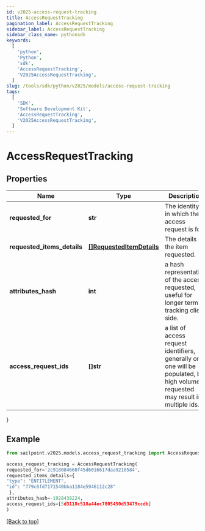 ```yaml
---
id: v2025-access-request-tracking
title: AccessRequestTracking
pagination_label: AccessRequestTracking
sidebar_label: AccessRequestTracking
sidebar_class_name: pythonsdk
keywords:
  [
    'python',
    'Python',
    'sdk',
    'AccessRequestTracking',
    'V2025AccessRequestTracking',
  ]
slug: /tools/sdk/python/v2025/models/access-request-tracking
tags:
  [
    'SDK',
    'Software Development Kit',
    'AccessRequestTracking',
    'V2025AccessRequestTracking',
  ]
---
```


# AccessRequestTracking

## Properties

| Name | Type | Description | Notes |
| --- | --- | --- | --- |
| **requested_for** | **str** | The identity id in which the access request is for. | [optional] |
| **requested_items_details** | [**[]RequestedItemDetails**](requested-item-details) | The details of the item requested. | [optional] |
| **attributes_hash** | **int** | a hash representation of the access requested, useful for longer term tracking client side. | [optional] |
| **access_request_ids** | **[]str** | a list of access request identifiers, generally only one will be populated, but high volume requested may result in multiple ids. | [optional] |

}

## Example

```python
from sailpoint.v2025.models.access_request_tracking import AccessRequestTracking

access_request_tracking = AccessRequestTracking(
requested_for='2c918084660f45d6016617daa9210584',
requested_items_details={
"type": "ENTITLEMENT",
"id": "779c6fd7171540bba1184e5946112c28"
 },
attributes_hash=-1928438224,
access_request_ids=[5d3118c518a44ec7805450d53479ccdb]
)

```

[[Back to top]](#)
